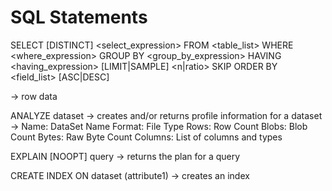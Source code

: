 # SQL Statements

SELECT [DISTINCT] <select_expression>
FROM <table_list>
WHERE <where_expression>
GROUP BY <group_by_expression>
HAVING <having_expression>
[LIMIT|SAMPLE] <n|ratio>
SKIP <n>
ORDER BY <field_list> [ASC|DESC]

-> row data

ANALYZE dataset -> creates and/or returns profile information for a dataset
->
    Name: DataSet Name
    Format: File Type
    Rows: Row Count
    Blobs: Blob Count
    Bytes: Raw Byte Count
    Columns: List of columns and types

EXPLAIN [NOOPT] query -> returns the plan for a query

CREATE INDEX ON dataset (attribute1) -> creates an index